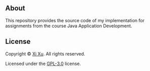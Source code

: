 ## About

This repository provides the source code of my implementation for assignments from the course Java Application Development.

## License

Copyright &copy; [Xi Xu](https://xi-xu.me). All rights reserved.

Licensed under the [GPL-3.0](LICENSE) license.
